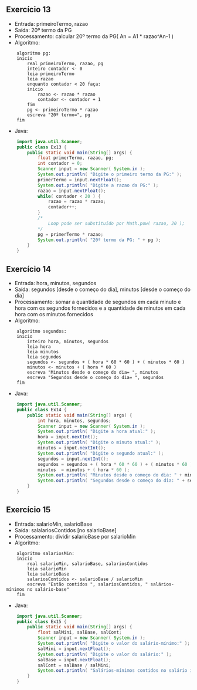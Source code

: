 Exercício 13
------------
-   Entrada: primeiroTermo, razao
-   Saída: 20º termo da PG
-   Processamento: calcular 20º termo da PG( An = A1 * razao^An-1 )
-   Algoritmo:
```
    algoritmo pg:
    inicio
        real primeiroTermo, razao, pg
        inteiro contador <- 0
        leia primeiroTermo
        leia razao
        enquanto contador < 20 faça:
        inicio
            razao <- razao * razao
            contador <- contador + 1
        fim
        pg <- primeiroTermo * razao
        escreva "20º termo=", pg
    fim
```
-   Java:
```java
    import java.util.Scanner;
    public class Ex13 {
        public static void main(String[] args) {
            float primerTermo, razao, pg;
            int contador = 0;
            Scanner input = new Scanner( System.in );
            System.out.println( "Digite o primeiro termo da PG:" );
            primerTermo = input.nextFloat();
            System.out.println( "Digite a razao da PG:" );
            razao = input.nextFloat();
            while( contador < 20 ) {
                razao = razao * razao;
                contador++;
            }
            /*
                Loop pode ser substituído por Math.pow( razao, 20 );
            */
            pg = primerTermo * razao;
            System.out.println( "20º termo da PG: " + pg );
        }
    }
```

Exercício 14
------------
-   Entrada: hora, minutos, segundos
-   Saída: segundos [desde o começo do dia], minutos [desde o começo do dia]
-   Processamento: somar a quantidade de segundos em cada minuto e hora com os segundos fornecidos e a quantidade de minutos em cada hora com os minutos fornecidos
-   Algoritmo:
```
    algoritmo segundos:
    inicio
        inteiro hora, minutos, segundos
        leia hora
        leia minutos
        leia segundos
        segundos <- segundos + ( hora * 60 * 60 ) + ( minutos * 60 )
        minutos <- minutos + ( hora * 60 )
        escreva "Minutos desde o começo do dia= ", minutos
        escreva "Segundos desde o começo do dia= ", segundos
    fim
```
-   Java:
```java
    import java.util.Scanner;
    public class Ex14 {
        public static void main(String[] args) {
            int hora, minutos, segundos;
            Scanner input = new Scanner( System.in );
            System.out.println( "Digite a hora atual:" );
            hora = input.nextInt();
            System.out.println( "Digite o minuto atual:" );
            minutos = input.nextInt();
            System.out.println( "Digite o segundo atual:" );
            segundos = input.nextInt();
            segundos = segundos + ( hora * 60 * 60 ) + ( minutos * 60 );
            minutos  = minutos + ( hora * 60 );
            System.out.println( "Minutos desde o começo do dia: " + minutos );
            System.out.println( "Segundos desde o começo do dia: " + segundos );
        }
    }
```

Exercício 15
------------
-   Entrada: salarioMin, salarioBase
-   Saída: salalariosContidos [no salarioBase]
-   Processamento: dividir salarioBase por salarioMin
-   Algoritmo:
```
    algoritmo salariosMin:
    inicio
        real salarioMin, salarioBase, salariosContidos
        leia salarioMin
        leia salarioBase
        salariosContidos <- salarioBase / salarioMin
        escreva "Estão contidos ", salariosContidos, " salários-mínimos no salário-base"
    fim
```
-   Java:
```java
    import java.util.Scanner;
    public class Ex15 {
        public static void main(String[] args) {
            float salMini, salBase, salCont;
            Scanner input = new Scanner( System.in );
            System.out.println( "Digite o valor do salário-mínimo:" );
            salMini = input.nextFloat();
            System.out.println( "Digite o valor do salário:" );
            salBase = input.nextFloat();
            salCont = salBase / salMini;
            System.out.println( "Salários-mínimos contidos no salário informado: " + salCont );
        }
    }
```


